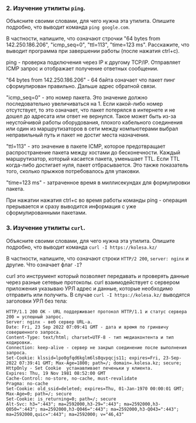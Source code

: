 ### 2. Изучение утилиты `ping`.

Объясните своими словами, для чего нужна эта утилита. Опишите подробно, что выводит команда `ping google.com`.

В частности, напишите, что означают строчки "64 bytes from 142.250.186.206", "icmp_seq=0",  "ttl=113", "time=123 ms".
Расскажите, что выводит программа при завершении работы (после нажатия ctrl+c).

ping - проверка подключения через IP к другому TCP/IP. Отправляет ICMP запрос и отображает получение ответных сообщении. 

"64 bytes from 142.250.186.206" - 64 байта означает что пакет пинг сформулирован правильно. Дальше адрес обратной связи.

"icmp_seq=0" - это номер пакета. Это значение должно последовательно увеличиваться на 1. Если какой-либо номер отсутствует, то это означает, что пакет потерялся в интернете и не дошел до адресата или ответ не вернулся. Такое может быть из-за неустойчивой работы оборудования, плохого кабельного соединения или один из маршрутизаторов в сети между компьютерами выбрал неправильный путь и пакет не достиг места назначения.

"ttl=113" - это значение в пакете ICMP, которое предотвращает распространение пакета между хостами до бесконечности. Каждый маршрутизатор, который касается пакета, уменьшает TTL. Если TTL когда-либо достигает нуля, пакет отбрасывается. Это также показатель того, сколько прыжков потребовалось для упаковки.

"time=123 ms" - затраченное время в миллисекундах для формулировки пакета.

При нажатии нажатия ctrl+c во время работы команды ping - операция прерывается и сразу выводится информация с уже сформулированными пакетами. 

### 3. Изучение утилиты `curl`.

Объясните своими словами, для чего нужна эта утилита. Опишите подробно, что выводит команда `curl -I https://kolesa.kz/`

В частности, напишите, что означают строки `HTTP/2 200`, `server: nginx` и другие. Что означает флаг `-I`?

curl это инструмент который позволяет передавать и проверять данные через разные сетевые протоколы. curl взаимодействует с сервером приложения указываю УРЛ адрес и данные, которые необходимо отправить или получить. В случае `curl -I https://kolesa.kz/` выводятся заголовки УРЛ без тела: 

    HTTP/1.1 200 OK - URL поддерживает протокол HTTP/1.1 и статус сервера 200 = успешный запрос.
    Server: nginx - веб сервер URL-а.
    Date: Fri, 23 Sep 2022 07:09:41 GMT - дата и время по гринвичу совершенного запроса.
    Content-Type: text/html; charset=UTF-8 - тип медиаконтента и тип кодировки.
    Connection: keep-alive - сервер не закрыл соединение после выполнения запроса.
    Set-Cookie: klssid=lpo0gfqd6kglm6ls8qvpqcjs11; expires=Fri, 23-Sep-2022 07:39:41 GMT; Max-Age=1800; path=/; domain=.kolesa.kz; secure; HttpOnly - Set Cookie  устанавливает печеньки у клиента.
    Expires: Thu, 19 Nov 1981 08:52:00 GMT
    Cache-Control: no-store, no-cache, must-revalidate
    Pragma: no-cache
    Set-Cookie: old_ssid=deleted; expires=Thu, 01-Jan-1970 00:00:01 GMT; Max-Age=0; path=/; secure
    Set-Cookie: is_returning=0; path=/; secure
    Alt-Svc: h3=":443"; ma=2592000,h3-29=":443"; ma=2592000,h3-Q050=":443"; ma=2592000,h3-Q046=":443"; ma=2592000,h3-Q043=":443"; ma=2592000,quic=":443"; ma=2592000; v="46,43"